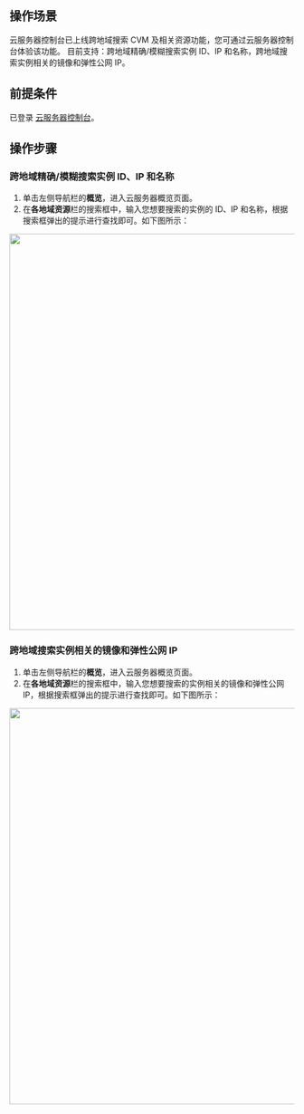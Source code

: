 ## 操作场景

云服务器控制台已上线跨地域搜索 CVM 及相关资源功能，您可通过云服务器控制台体验该功能。
目前支持：跨地域精确/模糊搜索实例 ID、IP 和名称，跨地域搜索实例相关的镜像和弹性公网 IP。

## 前提条件

已登录 [云服务器控制台](https://console.cloud.tencent.com/cvm/index)。

## 操作步骤

### 跨地域精确/模糊搜索实例 ID、IP 和名称

1. 单击左侧导航栏的**概览**，进入云服务器概览页面。
2. 在**各地域资源**栏的搜索框中，输入您想要搜索的实例的 ID、IP 和名称，根据搜索框弹出的提示进行查找即可。如下图所示：
<img style="width:700px; max-width: inherit;" src="https://qcloudimg.tencent-cloud.cn/raw/debbd811461ecfde5cca013c7df28b47.png" />


### 跨地域搜索实例相关的镜像和弹性公网 IP

1. 单击左侧导航栏的**概览**，进入云服务器概览页面。
2. 在**各地域资源**栏的搜索框中，输入您想要搜索的实例相关的镜像和弹性公网 IP，根据搜索框弹出的提示进行查找即可。如下图所示：
<img style="width:700px; max-width: inherit;" src="https://qcloudimg.tencent-cloud.cn/raw/211dbbc5e8c59522876399fcbaa6a7e7.png" />



